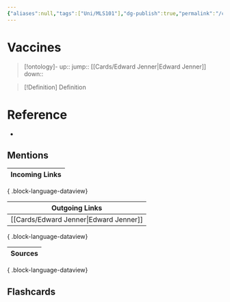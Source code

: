```yaml
---
{"aliases":null,"tags":["Uni/MLS101"],"dg-publish":true,"permalink":"/cards/vaccines/","dgPassFrontmatter":true}
---
```


# Vaccines

> [!ontology]-
> up:: 
> jump:: [[Cards/Edward Jenner\|Edward Jenner]]
> down:: 

> [!Definition] Definition

# Reference

- 

## Mentions

| Incoming Links |
| -------------- |

{ .block-language-dataview}

| Outgoing Links                            |
| ----------------------------------------- |
| [[Cards/Edward Jenner\|Edward Jenner]] |

{ .block-language-dataview}

| Sources |
| ------- |

{ .block-language-dataview}

## Flashcards